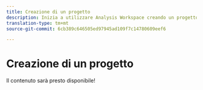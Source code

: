 ```yaml
---
title: Creazione di un progetto
description: Inizia a utilizzare Analysis Workspace creando un progetto.
translation-type: tm+mt
source-git-commit: 6cb389c646505ed97945ad109f7c14780609eef6

---
```



# Creazione di un progetto

Il contenuto sarà presto disponibile!
